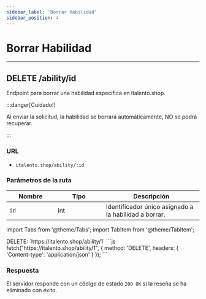 ```yaml
---
sidebar_label: 'Borrar Habilidad'
sidebar_position: 4
---
```


# Borrar Habilidad

---

## DELETE /ability/id

Endpoint para borrar una habilidad especifica en italento.shop.

:::danger[Cuidado!]

Al enviar la solicitud, la habilidad se borrará automáticamente, NO se podrá recuperar.

:::

### URL

- `italento.shop/ability/:id`

### Parámetros de la ruta

<table>
  <thead>
    <tr>
      <th width="20%">Nombre</th>
      <th width="20%">Tipo</th>
      <th width="40%">Descripción</th>
    </tr>
  </thead>
  <tbody>
    <tr>
      <td><code>id</code></td>
      <td>int</td>
      <td>Identificador único asignado a la habilidad a borrar.</td>
    </tr>
  </tbody>
</table>

import Tabs from '@theme/Tabs';
import TabItem from '@theme/TabItem';

<Tabs>
  <TabItem value="postman" label="Postman" default>
    DELETE:  `https://italento.shop/ability/1`
  </TabItem>
  <TabItem value="code" label="JS">
    ```js
    fetch("https://italento.shop/ability/1", { 
            method: 'DELETE', 
            headers: { 
                'Content-type': 'application/json'
            } 
        });
```
  </TabItem>
</Tabs>


### Respuesta

El servidor responde con un código de estado `200 OK` si la reseña se ha eliminado con éxito.

